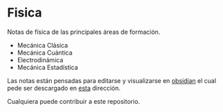 # Fisica 

Notas de física de las principales áreas de formación. 

- Mecánica Clásica
- Mecánica Cuántica
- Electrodinámica
- Mecánica Estadística

Las notas están pensadas para editarse y visualizarse en [obsidian](https://obsidian.md/) el cual pede ser descargado en [esta](https://github.com/obsidianmd/obsidian-releases/releases) dirección. 

Cualquiera puede contribuir a este repositorio. 
